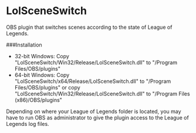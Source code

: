 LolSceneSwitch
==============

OBS plugin that switches scenes according to the state of League of Legends.

###Installation

- 32-bit Windows: Copy "LolSceneSwitch/Win32/Release/LolSceneSwitch.dll" to "/Program Files/OBS/plugins"
- 64-bit Windows: Copy "LolSceneSwitch/x64/Release/LolSceneSwitch.dll" to "/Program Files/OBS/plugins" or copy "LolSceneSwitch/Win32/Release/LolSceneSwitch.dll" to "/Program Files (x86)/OBS/plugins"

Depending on where your League of Legends folder is located, you may have to run OBS as administrator to give the plugin access to the League of Legends log files.